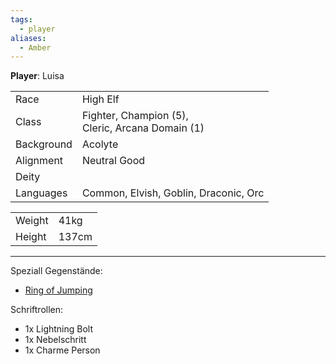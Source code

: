 ```yaml
---
tags:
  - player
aliases:
  - Amber
---
```

**Player**: Luisa

|            |                                                      |
| ---------- | ---------------------------------------------------- |
| Race       | High Elf                                             |
| Class      | Fighter, Champion (5), <br>Cleric, Arcana Domain (1) |
| Background | Acolyte                                              |
| Alignment  | Neutral Good                                         |
| Deity      |                                                      |
| Languages  | Common, Elvish, Goblin, Draconic, Orc                |

|        |       |
| ------ | ----- |
| Weight | 41kg  |
| Height | 137cm |

---

Speziall Gegenstände:
- [Ring of Jumping](Equipment.md#Ring%20of%20Jumping)

Schriftrollen:
- 1x Lightning Bolt
- 1x Nebelschritt
- 1x Charme Person
